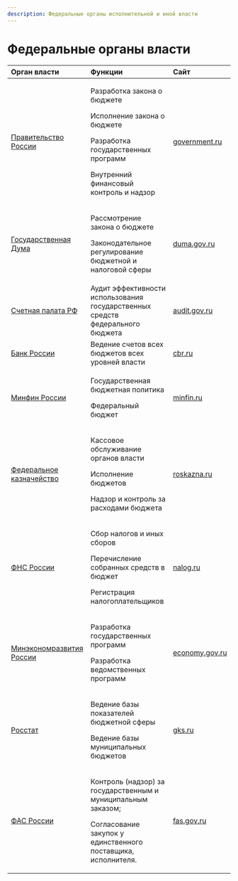 ```yaml
---
description: Федеральные органы исполнительной и иной власти
---
```


# Федеральные органы власти



<table>
  <thead>
    <tr>
      <th style="text-align:left">&#x41E;&#x440;&#x433;&#x430;&#x43D; &#x432;&#x43B;&#x430;&#x441;&#x442;&#x438;</th>
      <th
      style="text-align:left">&#x424;&#x443;&#x43D;&#x43A;&#x446;&#x438;&#x438;</th>
        <th style="text-align:left">&#x421;&#x430;&#x439;&#x442;</th>
    </tr>
  </thead>
  <tbody>
    <tr>
      <td style="text-align:left"><a href="../power/fed/bodies/pravgov.md">&#x41F;&#x440;&#x430;&#x432;&#x438;&#x442;&#x435;&#x43B;&#x44C;&#x441;&#x442;&#x432;&#x43E; &#x420;&#x43E;&#x441;&#x441;&#x438;&#x438;</a>
      </td>
      <td style="text-align:left">
        <p>&#x420;&#x430;&#x437;&#x440;&#x430;&#x431;&#x43E;&#x442;&#x43A;&#x430;
          &#x437;&#x430;&#x43A;&#x43E;&#x43D;&#x430; &#x43E; &#x431;&#x44E;&#x434;&#x436;&#x435;&#x442;&#x435;</p>
        <p>&#x418;&#x441;&#x43F;&#x43E;&#x43B;&#x43D;&#x435;&#x43D;&#x438;&#x435;
          &#x437;&#x430;&#x43A;&#x43E;&#x43D;&#x430; &#x43E; &#x431;&#x44E;&#x434;&#x436;&#x435;&#x442;&#x435;</p>
        <p>&#x420;&#x430;&#x437;&#x440;&#x430;&#x431;&#x43E;&#x442;&#x43A;&#x430;
          &#x433;&#x43E;&#x441;&#x443;&#x434;&#x430;&#x440;&#x441;&#x442;&#x432;&#x435;&#x43D;&#x43D;&#x44B;&#x445;
          &#x43F;&#x440;&#x43E;&#x433;&#x440;&#x430;&#x43C;&#x43C;</p>
        <p>&#x412;&#x43D;&#x443;&#x442;&#x440;&#x435;&#x43D;&#x43D;&#x438;&#x439;
          &#x444;&#x438;&#x43D;&#x430;&#x43D;&#x441;&#x43E;&#x432;&#x44B;&#x439;
          &#x43A;&#x43E;&#x43D;&#x442;&#x440;&#x43E;&#x43B;&#x44C; &#x438; &#x43D;&#x430;&#x434;&#x437;&#x43E;&#x440;</p>
      </td>
      <td style="text-align:left"><a href="http://government.ru">government.ru</a>
      </td>
    </tr>
    <tr>
      <td style="text-align:left"><a href="../power/fed/bodies/gosduma.md">&#x413;&#x43E;&#x441;&#x443;&#x434;&#x430;&#x440;&#x441;&#x442;&#x432;&#x435;&#x43D;&#x43D;&#x430;&#x44F; &#x414;&#x443;&#x43C;&#x430;</a>
      </td>
      <td style="text-align:left">
        <p>&#x420;&#x430;&#x441;&#x441;&#x43C;&#x43E;&#x442;&#x440;&#x435;&#x43D;&#x438;&#x435;
          &#x437;&#x430;&#x43A;&#x43E;&#x43D;&#x430; &#x43E; &#x431;&#x44E;&#x434;&#x436;&#x435;&#x442;&#x435;</p>
        <p>&#x417;&#x430;&#x43A;&#x43E;&#x43D;&#x43E;&#x434;&#x430;&#x442;&#x435;&#x43B;&#x44C;&#x43D;&#x43E;&#x435;
          &#x440;&#x435;&#x433;&#x443;&#x43B;&#x438;&#x440;&#x43E;&#x432;&#x430;&#x43D;&#x438;&#x435;
          &#x431;&#x44E;&#x434;&#x436;&#x435;&#x442;&#x43D;&#x43E;&#x439; &#x438;
          &#x43D;&#x430;&#x43B;&#x43E;&#x433;&#x43E;&#x432;&#x43E;&#x439; &#x441;&#x444;&#x435;&#x440;&#x44B;</p>
      </td>
      <td style="text-align:left"><a href="http://duma.gov.ru">duma.gov.ru</a>
      </td>
    </tr>
    <tr>
      <td style="text-align:left"><a href="../power/fed/bodies/auditgov.md">&#x421;&#x447;&#x435;&#x442;&#x43D;&#x430;&#x44F; &#x43F;&#x430;&#x43B;&#x430;&#x442;&#x430; &#x420;&#x424;</a>
      </td>
      <td style="text-align:left">&#x410;&#x443;&#x434;&#x438;&#x442; &#x44D;&#x444;&#x444;&#x435;&#x43A;&#x442;&#x438;&#x432;&#x43D;&#x43E;&#x441;&#x442;&#x438;
        &#x438;&#x441;&#x43F;&#x43E;&#x43B;&#x44C;&#x437;&#x43E;&#x432;&#x430;&#x43D;&#x438;&#x44F;
        &#x433;&#x43E;&#x441;&#x443;&#x434;&#x430;&#x440;&#x441;&#x442;&#x432;&#x435;&#x43D;&#x43D;&#x44B;&#x445;
        &#x441;&#x440;&#x435;&#x434;&#x441;&#x442;&#x432; &#x444;&#x435;&#x434;&#x435;&#x440;&#x430;&#x43B;&#x44C;&#x43D;&#x43E;&#x433;&#x43E;
        &#x431;&#x44E;&#x434;&#x436;&#x435;&#x442;&#x430;</td>
      <td style="text-align:left"><a href="http://audit.gov.ru">audit.gov.ru</a>
      </td>
    </tr>
    <tr>
      <td style="text-align:left"><a href="../power/fed/bodies/cbr.md">&#x411;&#x430;&#x43D;&#x43A; &#x420;&#x43E;&#x441;&#x441;&#x438;&#x438;</a>
      </td>
      <td style="text-align:left">&#x412;&#x435;&#x434;&#x435;&#x43D;&#x438;&#x435; &#x441;&#x447;&#x435;&#x442;&#x43E;&#x432;
        &#x432;&#x441;&#x435;&#x445; &#x431;&#x44E;&#x434;&#x436;&#x435;&#x442;&#x43E;&#x432;
        &#x432;&#x441;&#x435;&#x445; &#x443;&#x440;&#x43E;&#x432;&#x43D;&#x435;&#x439;
        &#x432;&#x43B;&#x430;&#x441;&#x442;&#x438;</td>
      <td style="text-align:left"><a href="http://cbr.ru">cbr.ru</a>
      </td>
    </tr>
    <tr>
      <td style="text-align:left"><a href="../power/fed/bodies/minfin.md">&#x41C;&#x438;&#x43D;&#x444;&#x438;&#x43D; &#x420;&#x43E;&#x441;&#x441;&#x438;&#x438;</a>
      </td>
      <td style="text-align:left">
        <p>&#x413;&#x43E;&#x441;&#x443;&#x434;&#x430;&#x440;&#x441;&#x442;&#x432;&#x435;&#x43D;&#x43D;&#x430;&#x44F;
          &#x431;&#x44E;&#x434;&#x436;&#x435;&#x442;&#x43D;&#x430;&#x44F; &#x43F;&#x43E;&#x43B;&#x438;&#x442;&#x438;&#x43A;&#x430;</p>
        <p>&#x424;&#x435;&#x434;&#x435;&#x440;&#x430;&#x43B;&#x44C;&#x43D;&#x44B;&#x439;
          &#x431;&#x44E;&#x434;&#x436;&#x435;&#x442;</p>
        <p></p>
      </td>
      <td style="text-align:left"><a href="http://minfin.ru">minfin.ru</a>
      </td>
    </tr>
    <tr>
      <td style="text-align:left"><a href="../power/fed/bodies/roskazna.md">&#x424;&#x435;&#x434;&#x435;&#x440;&#x430;&#x43B;&#x44C;&#x43D;&#x43E;&#x435; &#x43A;&#x430;&#x437;&#x43D;&#x430;&#x447;&#x435;&#x439;&#x441;&#x442;&#x432;&#x43E;</a>
      </td>
      <td style="text-align:left">
        <p>&#x41A;&#x430;&#x441;&#x441;&#x43E;&#x432;&#x43E;&#x435; &#x43E;&#x431;&#x441;&#x43B;&#x443;&#x436;&#x438;&#x432;&#x430;&#x43D;&#x438;&#x435;
          &#x43E;&#x440;&#x433;&#x430;&#x43D;&#x43E;&#x432; &#x432;&#x43B;&#x430;&#x441;&#x442;&#x438;</p>
        <p>&#x418;&#x441;&#x43F;&#x43E;&#x43B;&#x43D;&#x435;&#x43D;&#x438;&#x435;
          &#x431;&#x44E;&#x434;&#x436;&#x435;&#x442;&#x43E;&#x432;</p>
        <p>&#x41D;&#x430;&#x434;&#x437;&#x43E;&#x440; &#x438; &#x43A;&#x43E;&#x43D;&#x442;&#x440;&#x43E;&#x43B;&#x44C;
          &#x437;&#x430; &#x440;&#x430;&#x441;&#x445;&#x43E;&#x434;&#x430;&#x43C;&#x438;
          &#x431;&#x44E;&#x434;&#x436;&#x435;&#x442;&#x430;</p>
      </td>
      <td style="text-align:left"><a href="http://roskazna.ru">roskazna.ru</a>
      </td>
    </tr>
    <tr>
      <td style="text-align:left"><a href="../power/fed/bodies/fns.md">&#x424;&#x41D;&#x421; &#x420;&#x43E;&#x441;&#x441;&#x438;&#x438;</a>
      </td>
      <td style="text-align:left">
        <p>&#x421;&#x431;&#x43E;&#x440; &#x43D;&#x430;&#x43B;&#x43E;&#x433;&#x43E;&#x432;
          &#x438; &#x438;&#x43D;&#x44B;&#x445; &#x441;&#x431;&#x43E;&#x440;&#x43E;&#x432;</p>
        <p>&#x41F;&#x435;&#x440;&#x435;&#x447;&#x438;&#x441;&#x43B;&#x435;&#x43D;&#x438;&#x435;
          &#x441;&#x43E;&#x431;&#x440;&#x430;&#x43D;&#x43D;&#x44B;&#x445; &#x441;&#x440;&#x435;&#x434;&#x441;&#x442;&#x432;
          &#x432; &#x431;&#x44E;&#x434;&#x436;&#x435;&#x442;</p>
        <p>&#x420;&#x435;&#x433;&#x438;&#x441;&#x442;&#x440;&#x430;&#x446;&#x438;&#x44F;
          &#x43D;&#x430;&#x43B;&#x43E;&#x433;&#x43E;&#x43F;&#x43B;&#x430;&#x442;&#x435;&#x43B;&#x44C;&#x449;&#x438;&#x43A;&#x43E;&#x432;</p>
        <p></p>
      </td>
      <td style="text-align:left"><a href="http://nalog.ru">nalog.ru</a>
      </td>
    </tr>
    <tr>
      <td style="text-align:left"><a href="../power/fed/bodies/mineconom.md">&#x41C;&#x438;&#x43D;&#x44D;&#x43A;&#x43E;&#x43D;&#x43E;&#x43C;&#x440;&#x430;&#x437;&#x432;&#x438;&#x442;&#x438;&#x44F; &#x420;&#x43E;&#x441;&#x441;&#x438;&#x438;</a>
      </td>
      <td style="text-align:left">
        <p>&#x420;&#x430;&#x437;&#x440;&#x430;&#x431;&#x43E;&#x442;&#x43A;&#x430;
          &#x433;&#x43E;&#x441;&#x443;&#x434;&#x430;&#x440;&#x441;&#x442;&#x432;&#x435;&#x43D;&#x43D;&#x44B;&#x445;
          &#x43F;&#x440;&#x43E;&#x433;&#x440;&#x430;&#x43C;&#x43C;</p>
        <p>&#x420;&#x430;&#x437;&#x440;&#x430;&#x431;&#x43E;&#x442;&#x43A;&#x430;
          &#x432;&#x435;&#x434;&#x43E;&#x43C;&#x441;&#x442;&#x432;&#x435;&#x43D;&#x43D;&#x44B;&#x445;
          &#x43F;&#x440;&#x43E;&#x433;&#x440;&#x430;&#x43C;&#x43C;</p>
      </td>
      <td style="text-align:left"><a href="http://economy.gov.ru">economy.gov.ru</a>
      </td>
    </tr>
    <tr>
      <td style="text-align:left"><a href="../power/fed/bodies/rosstat.md">&#x420;&#x43E;&#x441;&#x441;&#x442;&#x430;&#x442;</a>
      </td>
      <td style="text-align:left">
        <p>&#x412;&#x435;&#x434;&#x435;&#x43D;&#x438;&#x435; &#x431;&#x430;&#x437;&#x44B;
          &#x43F;&#x43E;&#x43A;&#x430;&#x437;&#x430;&#x442;&#x435;&#x43B;&#x435;&#x439;
          &#x431;&#x44E;&#x434;&#x436;&#x435;&#x442;&#x43D;&#x43E;&#x439; &#x441;&#x444;&#x435;&#x440;&#x44B;</p>
        <p>&#x412;&#x435;&#x434;&#x435;&#x43D;&#x438;&#x435; &#x431;&#x430;&#x437;&#x44B;
          &#x43C;&#x443;&#x43D;&#x438;&#x446;&#x438;&#x43F;&#x430;&#x43B;&#x44C;&#x43D;&#x44B;&#x445;
          &#x431;&#x44E;&#x434;&#x436;&#x435;&#x442;&#x43E;&#x432;</p>
      </td>
      <td style="text-align:left"><a href="http://gks.ru">gks.ru</a>
      </td>
    </tr>
    <tr>
      <td style="text-align:left"><a href="../power/fed/bodies/fasgov.md">&#x424;&#x410;&#x421; &#x420;&#x43E;&#x441;&#x441;&#x438;&#x438;</a>
      </td>
      <td style="text-align:left">
        <p>&#x41A;&#x43E;&#x43D;&#x442;&#x440;&#x43E;&#x43B;&#x44C; (&#x43D;&#x430;&#x434;&#x437;&#x43E;&#x440;)
          &#x437;&#x430; &#x433;&#x43E;&#x441;&#x443;&#x434;&#x430;&#x440;&#x441;&#x442;&#x432;&#x435;&#x43D;&#x43D;&#x44B;&#x43C;
          &#x438; &#x43C;&#x443;&#x43D;&#x438;&#x446;&#x438;&#x43F;&#x430;&#x43B;&#x44C;&#x43D;&#x44B;&#x43C;
          &#x437;&#x430;&#x43A;&#x430;&#x437;&#x43E;&#x43C;;</p>
        <p>&#x421;&#x43E;&#x433;&#x43B;&#x430;&#x441;&#x43E;&#x432;&#x430;&#x43D;&#x438;&#x435;
          &#x437;&#x430;&#x43A;&#x443;&#x43F;&#x43E;&#x43A; &#x443; &#x435;&#x434;&#x438;&#x43D;&#x441;&#x442;&#x432;&#x435;&#x43D;&#x43D;&#x43E;&#x433;&#x43E;
          &#x43F;&#x43E;&#x441;&#x442;&#x430;&#x432;&#x449;&#x438;&#x43A;&#x430;,
          &#x438;&#x441;&#x43F;&#x43E;&#x43B;&#x43D;&#x438;&#x442;&#x435;&#x43B;&#x44F;.</p>
      </td>
      <td style="text-align:left"><a href="http://fas.gov.ru">fas.gov.ru</a>
      </td>
    </tr>
  </tbody>
</table>